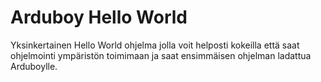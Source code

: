 # Arduboy Hello World

Yksinkertainen Hello World ohjelma jolla voit helposti kokeilla että saat ohjelmointi ympäristön toimimaan ja saat ensimmäisen ohjelman ladattua Arduboylle.